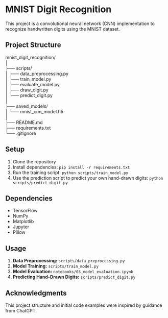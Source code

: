 # MNIST Digit Recognition

This project is a convolutional neural network (CNN) implementation to recognize handwritten digits using the MNIST dataset.

## Project Structure

mnist_digit_recognition/ <br />
│ <br />
├── scripts/ <br />
│ ├── data_preprocessing.py <br />
│ ├── train_model.py <br />
│ ├── evaluate_model.py <br />
│ ├── draw_digit.py <br />
│ └── predict_digit.py <br />
│ <br />
├── saved_models/ <br />
│ └── mnist_cnn_model.h5 <br />
│ <br />
├── README.md <br />
├── requirements.txt <br />
└── .gitignore <br />





## Setup

1. Clone the repository
2. Install dependencies: `pip install -r requirements.txt`
3. Run the training script: `python scripts/train_model.py`
4. Use the prediction script to predict your own hand-drawn digits: `python scripts/predict_digit.py`

## Dependencies

- TensorFlow
- NumPy
- Matplotlib
- Jupyter
- Pillow

## Usage

1. **Data Preprocessing:** `scripts/data_preprocessing.py`
2. **Model Training:** `scripts/train_model.py`
3. **Model Evaluation:** `notebooks/03_model_evaluation.ipynb`
4. **Predicting Hand-Drawn Digits:** `scripts/predict_digit.py`



## Acknowledgments
This project structure and initial code examples were inspired by guidance from ChatGPT.

